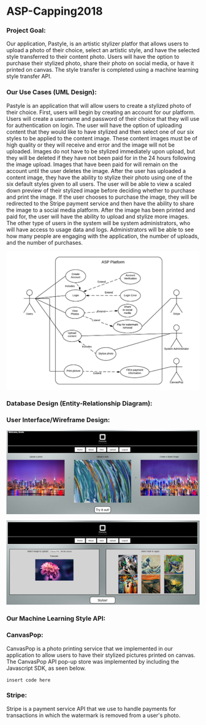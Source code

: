 # ASP-Capping2018

### Project Goal: 

  Our application, Pastyle, is an artistic stylizer platfor that allows users to upload a photo of their choice, select an artistic style, and have the selected style transferred to their content photo. Users will have the option to purchase their stylized photo, share their photo on social media, or have it printed on canvas. The style transfer is completed using a machine learning style transfer API. 
  
### Our Use Cases (UML Design):
  Pastyle is an application that will allow users to create a stylized photo of their choice. First, users will begin by creating an account for our platform. Users will create a username and password of their choice that they will use for authentication on login. The user will have the option of uploading content that they would like to have stylized and then select one of our six styles to be applied to the content image. These content images must be of high quality or they will receive and error and the image will not be uploaded. Images do not have to be stylized immediately upon upload, but they will be deleted if they have not been paid for in the 24 hours following the image upload. Images that have been paid for will remain on the account until the user deletes the image. After the user has uploaded a content image, they have the ability to stylize their photo using one of the six default styles given to all users. The user will be able to view a scaled down preview of their stylized image before deciding whether to purchase and print the image. If the user chooses to purchase the image, they will be redirected to the Stripe payment service and then have the ability to share the image to a social media platform. After the image has been printed and paid for, the user will have the ability to upload and stylize more images. The other type of users in the system will be system administrators, who will have access to usage data and logs. Administrators will be able to see how many people are engaging with the application, the number of uploads, and the number of purchases.  
  
![](https://github.com/nickklacik/ASP-Capping2018/blob/master/Homework/ASP-Capping2018%20UML.jpeg )

### Database Design (Entity-Relationship Diagram):

### User Interface/Wireframe Design:

![](https://github.com/nickklacik/ASP-Capping2018/blob/master/Homework/Wireframe.JPG )

![](https://github.com/nickklacik/ASP-Capping2018/blob/master/Homework/Wireframe_Upload.JPG )
### Our Machine Learning Style API:

### CanvasPop:
  CanvasPop is a photo printing service that we implemented in our application to allow users to have their stylized pictures printed on canvas. The CanvasPop API pop-up store was implemented by including the Javascript SDK, as seen below. 
  ```
  insert code here
  ```
### Stripe:
  Stripe is a payment service API that we use to handle payments for transactions in which the watermark is removed from a user's photo. 


